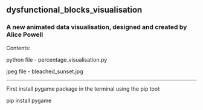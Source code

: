## dysfunctional_blocks_visualisation

### A new animated data visualisation, designed and created by Alice Powell


Contents:

python file - percentage_visualisation.py

jpeg file -   bleached_sunset.jpg

***

First install pygame package in the terminal using the pip tool:

pip install pygame
